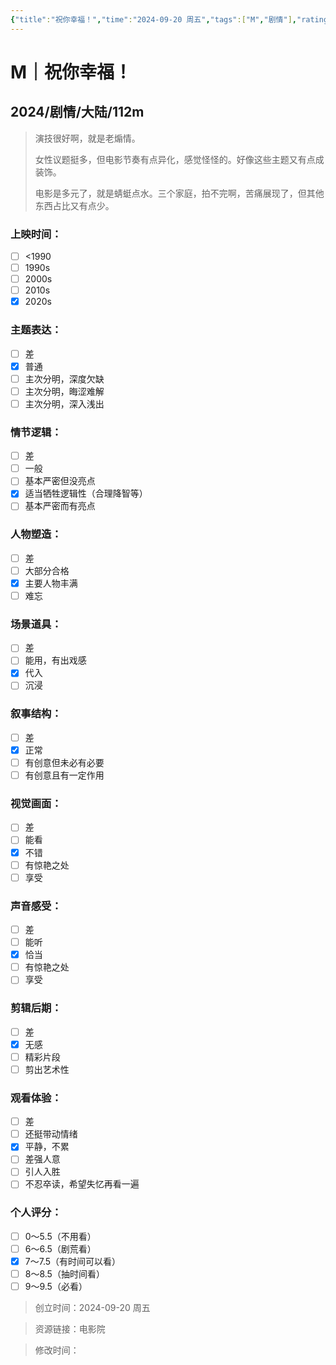 ```yaml
---
{"title":"祝你幸福！","time":"2024-09-20 周五","tags":["M","剧情"],"rating":"7.0","dg-publish":true,"permalink":"/300 评价/M电影/新近看过/祝你幸福！/","dgPassFrontmatter":true,"created":"2024-09-20T20:54:55.725+08:00","updated":"2024-09-20T21:09:52.995+08:00"}
---
```


# M｜祝你幸福！
## 2024/剧情/大陆/112m
>演技很好啊，就是老煽情。
>
>女性议题挺多，但电影节奏有点异化，感觉怪怪的。好像这些主题又有点成装饰。
>
>电影是多元了，就是蜻蜓点水。三个家庭，拍不完啊，苦痛展现了，但其他东西占比又有点少。
### 上映时间：
- [ ] <1990
- [ ] 1990s
- [ ] 2000s
- [ ] 2010s
- [x] 2020s
### 主题表达：
- [ ] 差
- [x] 普通
- [ ] 主次分明，深度欠缺
- [ ] 主次分明，晦涩难解
- [ ] 主次分明，深入浅出
### 情节逻辑：
- [ ] 差
- [ ] 一般
- [ ] 基本严密但没亮点
- [x] 适当牺牲逻辑性（合理降智等）
- [ ] 基本严密而有亮点
### 人物塑造：
- [ ] 差
- [ ] 大部分合格
- [x] 主要人物丰满
- [ ] 难忘
### 场景道具：
- [ ] 差
- [ ] 能用，有出戏感
- [x] 代入
- [ ] 沉浸
### 叙事结构：
- [ ] 差
- [x] 正常
- [ ] 有创意但未必有必要
- [ ] 有创意且有一定作用
### 视觉画面：
- [ ] 差
- [ ] 能看
- [x] 不错
- [ ] 有惊艳之处
- [ ] 享受
### 声音感受：
- [ ] 差
- [ ] 能听
- [x] 恰当
- [ ] 有惊艳之处
- [ ] 享受
### 剪辑后期：
- [ ] 差
- [x] 无感
- [ ] 精彩片段
- [ ] 剪出艺术性
### 观看体验：
- [ ] 差
- [ ] 还挺带动情绪
- [x] 平静，不累
- [ ] 差强人意
- [ ] 引人入胜
- [ ] 不忍卒读，希望失忆再看一遍
### 个人评分：
- [ ] 0～5.5（不用看）
- [ ] 6～6.5（剧荒看）
- [x] 7～7.5（有时间可以看）
- [ ] 8～8.5（抽时间看）
- [ ] 9～9.5（必看）

>创立时间：2024-09-20 周五

>资源链接：电影院

>修改时间：



